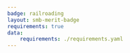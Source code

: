 ```yaml
---
badge: railroading
layout: smb-merit-badge
requirements: true
data:
    requirements: ./requirements.yaml
---
```

